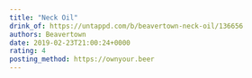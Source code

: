 ```yaml
---
title: "Neck Oil"
drink_of: https://untappd.com/b/beavertown-neck-oil/136656
authors: Beavertown
date: 2019-02-23T21:00:24+0000
rating: 4
posting_method: https://ownyour.beer
---
```

